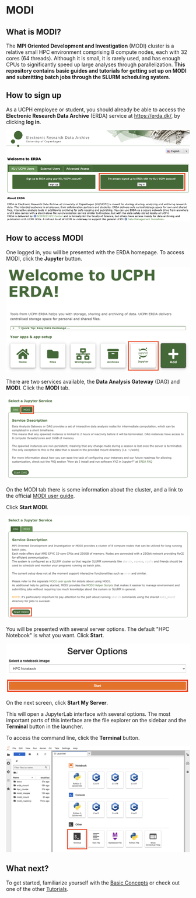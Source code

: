 # MODI

## What is MODI?

The **MPI Oriented Development and Investigation** (MODI) cluster is a relative small HPC environment comprising 8 compute nodes, each with 32 cores (64 threads). Although it is small, it is rarely used, and has enough CPUs to significantly speed up large analyses through parallelization. **This repository contains basic guides and tutorials for getting set up on MODI and submitting batch jobs through the SLURM scheduling system**.

## How to sign up

As a UCPH employee or student, you should already be able to access the **Electronic Research Data Archive** (ERDA) service at https://erda.dk/, by clicking **log in**.

![log_in](img/log_in.png)

## How to access MODI

One logged in, you will be presented with the ERDA homepage. To access MODI, click the **Jupyter** button.

![erda_home](img/erda_home.png)

There are two services available, the **Data Analysis Gateway** (DAG) and **MODI**. Click the **MODI** tab.

![gateway_dag](img/gateway_dag.png)

On the MODI tab there is some information about the cluster, and a link to the official [MODI user guide](https://oidc.erda.dk/public/MODI-user-guide.pdf).

Click **Start MODI**.

![gateway_modi](img/gateway_modi.png)

You will be presented with several server options. The default "HPC Notebook" is what you want. Click **Start**.

![server_options](img/server_options.png)

On the next screen, click **Start My Server**.

This will open a JupyterLab interface with several options. The most important parts of this interface are the file explorer on the sidebar and the **Terminal** button in the launcher.

To access the command line, click the **Terminal** button.

![modi_lab](img/modi_lab.png)

## What next?

To get started, familiarize yourself with the [Basic Concepts](tutorials/00_basic_concepts) or check out one of the other [Tutorials](tutorials).